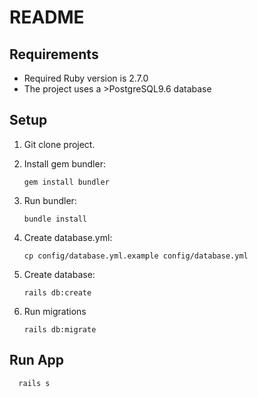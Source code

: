 # README

## Requirements

- Required Ruby version is 2.7.0
- The project uses a >PostgreSQL9.6 database

## Setup

1. Git clone project.
2. Install gem bundler:

    ```shell script
    gem install bundler
    ```

3. Run bundler:

    ```shell script
    bundle install
    ```

4. Create database.yml:

    ```shell script
    cp config/database.yml.example config/database.yml
    ```

5. Create database:

    ```shell script
    rails db:create
    ```

6. Run migrations

    ```shell script
    rails db:migrate
    ```

## Run App

```shell script
  rails s
```
